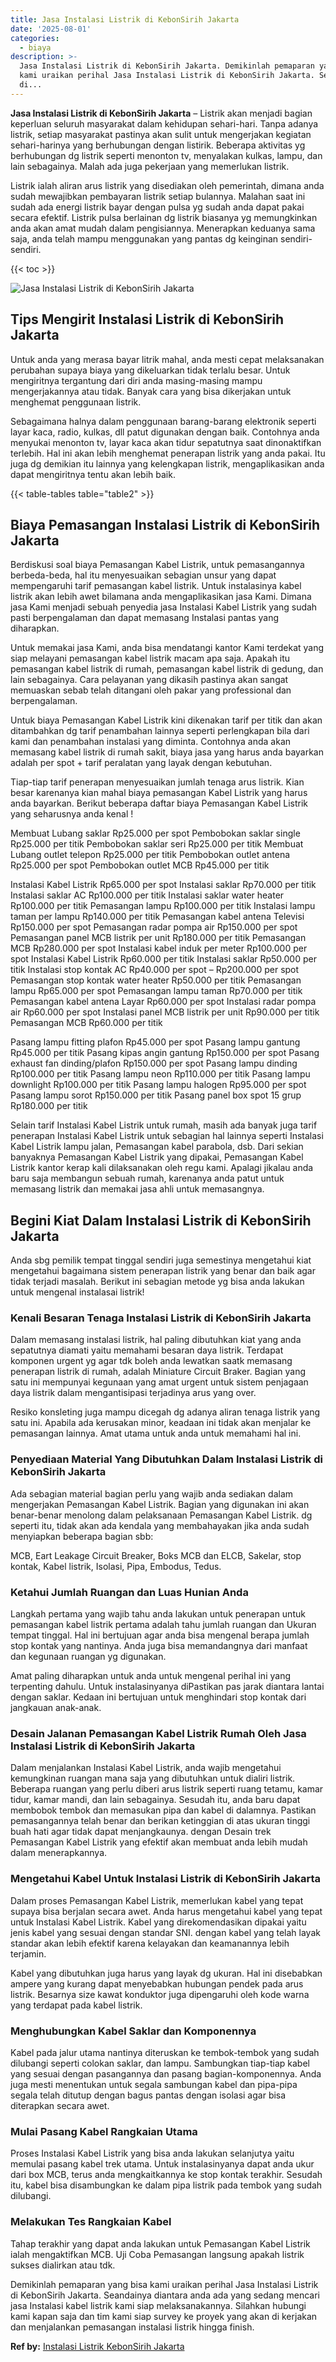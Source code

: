 ```yaml
---
title: Jasa Instalasi Listrik di KebonSirih Jakarta
date: '2025-08-01'
categories:
  - biaya
description: >-
  Jasa Instalasi Listrik di KebonSirih Jakarta. Demikinlah pemaparan yang bisa
  kami uraikan perihal Jasa Instalasi Listrik di KebonSirih Jakarta. Seandainya
  di...
---
```


**Jasa Instalasi Listrik di KebonSirih Jakarta** – Listrik akan menjadi bagian keperluan seluruh masyarakat dalam kehidupan sehari-hari. Tanpa adanya listrik, setiap masyarakat pastinya akan sulit untuk mengerjakan kegiatan sehari-harinya yang berhubungan dengan listirik. Beberapa aktivitas yg berhubungan dg listrik seperti menonton tv, menyalakan kulkas, lampu, dan lain sebagainya. Malah ada juga pekerjaan yang memerlukan listrik.

Listrik ialah aliran arus listrik yang disediakan oleh pemerintah, dimana anda sudah mewajibkan pembayaran listrik setiap bulannya. Malahan saat ini sudah ada energi listrik bayar dengan pulsa yg sudah anda dapat pakai secara efektif. Listrik pulsa berlainan dg listrik biasanya yg memungkinkan anda akan amat mudah dalam pengisiannya. Menerapkan keduanya sama saja, anda telah mampu menggunakan yang pantas dg keinginan sendiri-sendiri.

{{< toc >}}

![Jasa Instalasi Listrik di KebonSirih Jakarta](/images/instalasi-listrik-murah02.png)

## Tips Mengirit Instalasi Listrik di KebonSirih Jakarta

Untuk anda yang merasa bayar litrik mahal, anda mesti cepat melaksanakan perubahan supaya biaya yang dikeluarkan tidak terlalu besar. Untuk mengiritnya tergantung dari diri anda masing-masing mampu mengerjakannya atau tidak. Banyak cara yang bisa dikerjakan untuk menghemat penggunaan listrik.

Sebagaimana halnya dalam penggunaan barang-barang elektronik seperti layar kaca, radio, kulkas, dll patut digunakan dengan baik. Contohnya anda menyukai menonton tv, layar kaca akan tidur sepatutnya saat dinonaktifkan terlebih. Hal ini akan lebih menghemat penerapan listrik yang anda pakai. Itu juga dg demikian itu lainnya yang kelengkapan listrik, mengaplikasikan anda dapat mengiritnya tentu akan lebih baik.

{{< table-tables table="table2" >}}

## Biaya Pemasangan Instalasi Listrik di KebonSirih Jakarta

Berdiskusi soal biaya Pemasangan Kabel Listrik, untuk pemasangannya berbeda-beda, hal itu menyesuaikan sebagian unsur yang dapat mempengaruhi tarif pemasangan kabel listrik. Untuk instalasinya kabel listrik akan lebih awet bilamana anda mengaplikasikan jasa Kami. Dimana jasa Kami menjadi sebuah penyedia jasa Instalasi Kabel Listrik yang sudah pasti berpengalaman dan dapat memasang Instalasi pantas yang diharapkan.

Untuk memakai jasa Kami, anda bisa mendatangi kantor Kami terdekat yang siap melayani pemasangan kabel listrik macam apa saja. Apakah itu pemasangan kabel listrik di rumah, pemasangan kabel listrik di gedung, dan lain sebagainya. Cara pelayanan yang dikasih pastinya akan sangat memuaskan sebab telah ditangani oleh pakar yang professional dan berpengalaman.

Untuk biaya Pemasangan Kabel Listrik kini dikenakan tarif per titik dan akan ditambahkan dg tarif penambahan lainnya seperti perlengkapan bila dari kami dan penambahan instalasi yang diminta. Contohnya anda akan memasang kabel listrik di rumah sakit, biaya jasa yang harus anda bayarkan adalah per spot + tarif peralatan yang layak dengan kebutuhan.

Tiap-tiap tarif penerapan menyesuaikan jumlah tenaga arus listrik. Kian besar karenanya kian mahal biaya pemasangan Kabel Listrik yang harus anda bayarkan. Berikut beberapa daftar biaya Pemasangan Kabel Listrik yang seharusnya anda kenal !

Membuat Lubang saklar Rp25.000 per spot Pembobokan saklar single Rp25.000 per titik Pembobokan saklar seri Rp25.000 per titik Membuat Lubang outlet telepon Rp25.000 per titik Pembobokan outlet antena Rp25.000 per spot Pembobokan outlet MCB Rp45.000 per titik

Instalasi Kabel Listrik Rp65.000 per spot Instalasi saklar Rp70.000 per titik Instalasi saklar AC Rp100.000 per titik Instalasi saklar water heater Rp100.000 per titik Pemasangan lampu Rp100.000 per titik Instalasi lampu taman per lampu Rp140.000 per titik Pemasangan kabel antena Televisi Rp150.000 per spot Pemasangan radar pompa air Rp150.000 per spot Pemasangan panel MCB listrik per unit Rp180.000 per titik Pemasangan MCB Rp280.000 per spot Instalasi kabel induk per meter Rp100.000 per spot Instalasi Kabel Listrik Rp60.000 per titik Instalasi saklar Rp50.000 per titik Instalasi stop kontak AC Rp40.000 per spot – Rp200.000 per spot Pemasangan stop kontak water heater Rp50.000 per titik Pemasangan lampu Rp65.000 per spot Pemasangan lampu taman Rp70.000 per titik Pemasangan kabel antena Layar Rp60.000 per spot Instalasi radar pompa air Rp60.000 per spot Instalasi panel MCB listrik per unit Rp90.000 per titik Pemasangan MCB Rp60.000 per titik

Pasang lampu fitting plafon Rp45.000 per spot Pasang lampu gantung Rp45.000 per titik Pasang kipas angin gantung Rp150.000 per spot Pasang exhaust fan dinding/plafon Rp150.000 per spot Pasang lampu dinding Rp100.000 per titik Pasang lampu neon Rp110.000 per titik Pasang lampu downlight Rp100.000 per titik Pasang lampu halogen Rp95.000 per spot Pasang lampu sorot Rp150.000 per titik Pasang panel box spot 15 grup Rp180.000 per titik

Selain tarif Instalasi Kabel Listrik untuk rumah, masih ada banyak juga tarif penerapan Instalasi Kabel Listrik untuk sebagian hal lainnya seperti Instalasi Kabel Listrik lampu jalan, Pemasangan kabel parabola, dsb. Dari sekian banyaknya Pemasangan Kabel Listrik yang dipakai, Pemasangan Kabel Listrik kantor kerap kali dilaksanakan oleh regu kami. Apalagi jikalau anda baru saja membangun sebuah rumah, karenanya anda patut untuk memasang listrik dan memakai jasa ahli untuk memasangnya.

## Begini Kiat Dalam Instalasi Listrik di KebonSirih Jakarta


Anda sbg pemilik tempat tinggal sendiri juga semestinya mengetahui kiat mengetahui bagaimana sistem penerapan listrik yang benar dan baik agar tidak terjadi masalah. Berikut ini sebagian metode yg bisa anda lakukan untuk mengenal instalasai listrik!

### Kenali Besaran Tenaga Instalasi Listrik di KebonSirih Jakarta

Dalam memasang instalasi listrik, hal paling dibutuhkan kiat yang anda sepatutnya diamati yaitu memahami besaran daya listrik. Terdapat komponen urgent yg agar tdk boleh anda lewatkan saatk memasang penerapan listrik di rumah, adalah Miniature Circuit Braker. Bagian yang satu ini mempunyai kegunaan yang amat urgent untuk sistem penjagaan daya listrik dalam mengantisipasi terjadinya arus yang over.

Resiko konsleting juga mampu dicegah dg adanya aliran tenaga listrik yang satu ini. Apabila ada kerusakan minor, keadaan ini tidak akan menjalar ke pemasangan lainnya. Amat utama untuk anda untuk memahami hal ini.

### Penyediaan Material Yang Dibutuhkan Dalam Instalasi Listrik di KebonSirih Jakarta

Ada sebagian material bagian perlu yang wajib anda sediakan dalam mengerjakan Pemasangan Kabel Listrik. Bagian yang digunakan ini akan benar-benar menolong dalam pelaksanaan Pemasangan Kabel Listrik. dg seperti itu, tidak akan ada kendala yang membahayakan jika anda sudah menyiapkan beberapa bagian sbb:

MCB, Eart Leakage Circuit Breaker, Boks MCB dan ELCB, Sakelar, stop kontak, Kabel listrik, Isolasi, Pipa, Embodus, Tedus.

### Ketahui Jumlah Ruangan dan Luas Hunian Anda

Langkah pertama yang wajib tahu anda lakukan untuk penerapan untuk pemasangan kabel listrik pertama adalah tahu jumlah ruangan dan Ukuran tempat tinggal. Hal ini bertujuan agar anda bisa mengenal berapa jumlah stop kontak yang nantinya. Anda juga bisa memandangnya dari manfaat dan kegunaan ruangan yg digunakan.

Amat paling diharapkan untuk anda untuk mengenal perihal ini yang terpenting dahulu. Untuk instalasinyanya diPastikan pas jarak diantara lantai dengan saklar. Kedaan ini bertujuan untuk menghindari stop kontak dari jangkauan anak-anak.

### Desain Jalanan Pemasangan Kabel Listrik Rumah Oleh Jasa Instalasi Listrik di KebonSirih Jakarta

Dalam menjalankan Instalasi Kabel Listrik, anda wajib mengetahui kemungkinan ruangan mana saja yang dibutuhkan untuk dialiri listrik. Beberapa ruangan yang perlu diberi arus listrik seperti ruang tetamu, kamar tidur, kamar mandi, dan lain sebagainya. Sesudah itu, anda baru dapat membobok tembok dan memasukan pipa dan kabel di dalamnya. Pastikan pemasangannya telah benar dan berikan ketinggian di atas ukuran tinggi buah hati agar tidak dapat menjangkaunya. dengan Desain trek Pemasangan Kabel Listrik yang efektif akan membuat anda lebih mudah dalam menerapkannya.

### Mengetahui Kabel Untuk Instalasi Listrik di KebonSirih Jakarta

Dalam proses Pemasangan Kabel Listrik, memerlukan kabel yang tepat supaya bisa berjalan secara awet. Anda harus mengetahui kabel yang tepat untuk Instalasi Kabel Listrik. Kabel yang direkomendasikan dipakai yaitu jenis kabel yang sesuai dengan standar SNI. dengan kabel yang telah layak standar akan lebih efektif karena kelayakan dan keamanannya lebih terjamin.

Kabel yang dibutuhkan juga harus yang layak dg ukuran. Hal ini disebabkan ampere yang kurang dapat menyebabkan hubungan pendek pada arus listrik. Besarnya size kawat konduktor juga dipengaruhi oleh kode warna yang terdapat pada kabel listrik.

### Menghubungkan Kabel Saklar dan Komponennya

Kabel pada jalur utama nantinya diteruskan ke tembok-tembok yang sudah dilubangi seperti colokan saklar, dan lampu. Sambungkan tiap-tiap kabel yang sesuai dengan pasangannya dan pasang bagian-komponennya. Anda juga mesti menentukan untuk segala sambungan kabel dan pipa-pipa segala telah ditutup dengan bagus pantas dengan isolasi agar bisa diterapkan secara awet.

### Mulai Pasang Kabel Rangkaian Utama

Proses Instalasi Kabel Listrik yang bisa anda lakukan selanjutya yaitu memulai pasang kabel trek utama. Untuk instalasinyanya dapat anda ukur dari box MCB, terus anda mengkaitkannya ke stop kontak terakhir. Sesudah itu, kabel bisa disambungkan ke dalam pipa listrik pada tembok yang sudah dilubangi.

### Melakukan Tes Rangkaian Kabel

Tahap terakhir yang dapat anda lakukan untuk Pemasangan Kabel Listrik ialah mengaktifkan MCB. Uji Coba Pemasangan langsung apakah listrik sukses dialirkan atau tdk.

Demikinlah pemaparan yang bisa kami uraikan perihal Jasa Instalasi Listrik di KebonSirih Jakarta. Seandainya diantara anda ada yang sedang mencari jasa Instalasi kabel listrik kami siap melaksanakannya. Silahkan hubungi kami kapan saja dan tim kami siap survey ke proyek yang akan di kerjakan dan menjalankan pemasangan instalasi listrik hingga finish.

**Ref by:** [Instalasi Listrik KebonSirih Jakarta](https://id.wikipedia.org/wiki/Instalasi)
